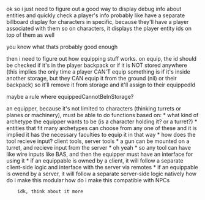 ok so i just need to figure out a good way to display debug info about entities and quickly check a player's info
probably like
have a separate billboard display for characters in specific, because they'll have a player associated with them
so on characters, it displays the player entity ids on top of them as well

you know what thats probably good enough

then i need to figure out how equipping stuff works.
on equip, the id should be checked if it's in the player backpack or if it is NOT stored anywhere
(this implies the only time a player CAN'T equip something is if it's inside another storage, but they CAN equip it from the ground (nil) or their backpack)
so it'll remove it from storage and it'll assign to their equippedId

maybe a rule where equippedCannotBeInStorage?

an equipper, because it's not limited to characters (thinking turrets or planes or machinery), must be able to do functions based on:
    * what kind of archetype the equipper wants to be (is a character holding it? or a turret?)
        * entities that fit many archetypes can choose from any one of these and it is implied it has the necessary faculties to equip it in that way
    * how does the tool recieve input? client tools, server tools
        * a gun can be mounted on a turret, and recieve input from the server
        * oh yeah
        * so any tool can have like wire inputs like BAS, and then the equipper must have an interface for using it
        * if an equippable is owned by a client, it will follow a separate client-side logic and interface with the server via remotes
        * if an equippable is owend by a server, it will follow a separate server-side logic natively
        how do i make this modular
        how do i make this compatible with NPCs

        idk, think about it more